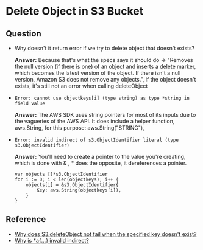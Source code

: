 # Delete Object in S3 Bucket

## Question

* Why doesn't it return error if we try to delete object that doesn't exists?

    **Answer:** Because that's what the specs says it should do -> "Removes the null version (if there is one) of an object and inserts a delete marker, which becomes the latest version of the object. If there isn't a null version, Amazon S3 does not remove any objects.", if the object doesn't exists, it's still not an error when calling deleteObject

* `Error: cannot use objectkeys[i] (type string) as type *string in field value`

    **Answer:** The AWS SDK uses string pointers for most of its inputs due to the vagueries of the AWS API. It does include a helper function, aws.String, for this purpose: aws.String("STRING"),

* `Error: invalid indirect of s3.ObjectIdentifier literal (type s3.ObjectIdentifier)`

  **Answer:** You'll need to create a pointer to the value you're creating, which is done with & , * does the opposite, it dereferences a pointer.

  ```golang
  var objects []*s3.ObjectIdentifier
  for i := 0; i < len(objectkeys); i++ {
      objects[i] = &s3.ObjectIdentifier{
          Key: aws.String(objectkeys[i]),
      }
  }
  ```

## Reference

* [Why does S3.deleteObject not fail when the specified key doesn't exist?
](https://stackoverflow.com/questions/30697746/why-does-s3-deleteobject-not-fail-when-the-specified-key-doesnt-exist)
* [Why is *a{…} invalid indirect?
](https://stackoverflow.com/questions/20890850/why-is-a-invalid-indirect)
